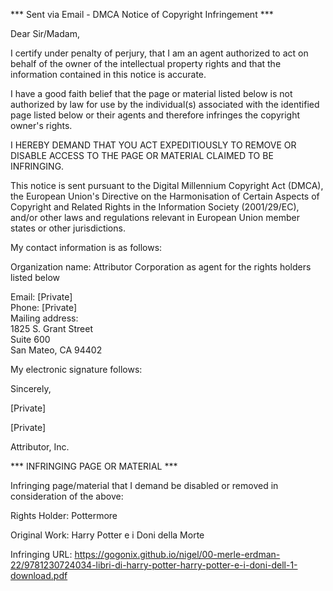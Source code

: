 *** Sent via Email - DMCA Notice of Copyright Infringement ***

Dear Sir/Madam,

I certify under penalty of perjury, that I am an agent authorized to act on behalf of the owner of the intellectual property rights and that the information contained in this notice is accurate.

I have a good faith belief that the page or material listed below is not authorized by law for use by the individual(s) associated with the identified page listed below or their agents and therefore infringes the copyright owner's rights.

I HEREBY DEMAND THAT YOU ACT EXPEDITIOUSLY TO REMOVE OR DISABLE ACCESS TO THE PAGE OR MATERIAL CLAIMED TO BE INFRINGING.

This notice is sent pursuant to the Digital Millennium Copyright Act (DMCA), the European Union's Directive on the Harmonisation of Certain Aspects of Copyright and Related Rights in the Information Society (2001/29/EC), and/or other laws and regulations relevant in European Union member states or other jurisdictions.

My contact information is as follows:

Organization name: Attributor Corporation as agent for the rights holders listed below

Email: [Private]  
Phone:  [Private]  
Mailing address:  
1825 S. Grant Street  
Suite 600  
San Mateo, CA 94402

My electronic signature follows:

Sincerely,

[Private]
 
[Private]
  
  Attributor, Inc.

*** INFRINGING PAGE OR MATERIAL ***

Infringing page/material that I demand be disabled or removed in consideration of the above:

Rights Holder: Pottermore

Original Work: Harry Potter e i Doni della Morte

Infringing URL: https://gogonix.github.io/nigel/00-merle-erdman-22/9781230724034-libri-di-harry-potter-harry-potter-e-i-doni-dell-1-download.pdf
